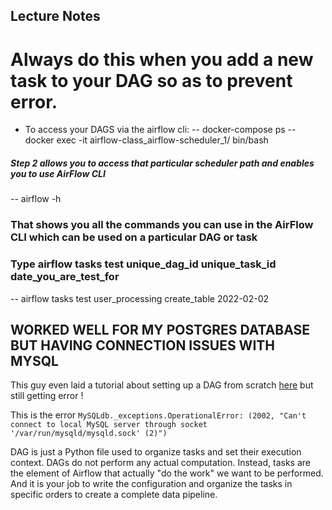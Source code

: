 ## Lecture Notes
# Always do this when you add a new task to your DAG so as to prevent error.
- To access your DAGS via the airflow cli:
 -- docker-compose ps
 -- docker exec -it airflow-class_airflow-scheduler_1/ bin/bash
 ##### Step 2 allows you to access that particular scheduler path and enables you to use AirFlow CLI 
 -- airflow -h
 ### That shows you all the commands you can use in the AirFlow CLI which can be used on a particular DAG or task
 ### Type airflow tasks test unique_dag_id unique_task_id date_you_are_test_for
 -- airflow tasks test user_processing create_table 2022-02-02

## WORKED WELL FOR MY POSTGRES DATABASE BUT HAVING CONNECTION ISSUES WITH MYSQL

This guy even laid a tutorial about setting up a DAG from scratch [here](https://www.projectpro.io/recipes/use-mysqloperator-airflow-dag#mcetoc_1g4ilqejoh) but still getting error !

This is the error `MySQLdb._exceptions.OperationalError: (2002, "Can't connect to local MySQL server through socket '/var/run/mysqld/mysqld.sock' (2)")`

DAG is just a Python file used to organize tasks and set their execution context. DAGs do not perform any actual computation. Instead, tasks are the element of Airflow that actually "do the work" we want to be performed. And it is your job to write the configuration and organize the tasks in specific orders to create a complete data pipeline.